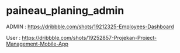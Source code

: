 # paineau_planing_admin

ADMIN : https://dribbble.com/shots/19212325-Employees-Dashboard

User : https://dribbble.com/shots/19252857-Projekan-Project-Management-Mobile-App
